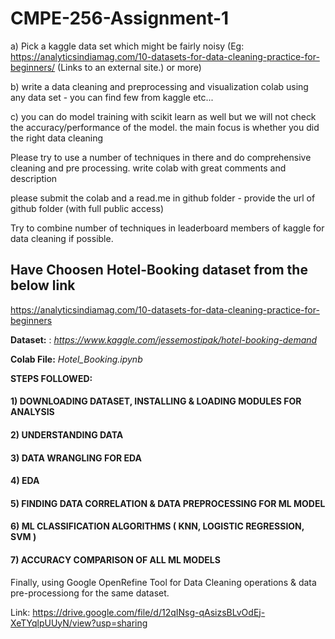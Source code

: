 # CMPE-256-Assignment-1

a) Pick a kaggle data set which might be fairly noisy (Eg: https://analyticsindiamag.com/10-datasets-for-data-cleaning-practice-for-beginners/ (Links to an external site.) or more)

b) write a data cleaning and preprocessing  and visualization colab using any data set - you can find few from kaggle  etc...

c) you can do model training with scikit learn as well but we will not check the accuracy/performance of the model. the main focus is whether you did the right data 
cleaning

Please try to use a number of techniques in there and do comprehensive cleaning and pre processing. write colab with great comments and description 

please submit the colab and a read.me in github folder - provide the url of github folder (with full public access)

Try to combine number of techniques in leaderboard members of kaggle for data cleaning if possible. 

## Have Choosen Hotel-Booking dataset from the below link
 https://analyticsindiamag.com/10-datasets-for-data-cleaning-practice-for-beginners
 
**Dataset:** : _https://www.kaggle.com/jessemostipak/hotel-booking-demand_

**Colab File:** _Hotel_Booking.ipynb_

**STEPS FOLLOWED:**

#### 1) DOWNLOADING DATASET, INSTALLING & LOADING MODULES FOR ANALYSIS

#### 2) UNDERSTANDING DATA

#### 3) DATA WRANGLING FOR EDA

#### 4) EDA

#### 5) FINDING DATA CORRELATION & DATA PREPROCESSING FOR ML MODEL

#### 6) ML CLASSIFICATION ALGORITHMS ( KNN, LOGISTIC REGRESSION, SVM )

#### 7) ACCURACY COMPARISON OF ALL ML MODELS

Finally, using Google OpenRefine Tool for Data Cleaning operations &  data pre-processiong for the same dataset.

Link: https://drive.google.com/file/d/12qINsg-qAsizsBLvOdEj-XeTYqlpUUyN/view?usp=sharing
